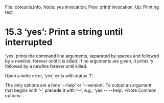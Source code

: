 File: coreutils.info,  Node: yes invocation,  Prev: printf invocation,  Up: Printing text

15.3 ‘yes’: Print a string until interrupted
============================================

‘yes’ prints the command line arguments, separated by spaces and
followed by a newline, forever until it is killed.  If no arguments are
given, it prints ‘y’ followed by a newline forever until killed.

   Upon a write error, ‘yes’ exits with status ‘1’.

   The only options are a lone ‘--help’ or ‘--version’.  To output an
argument that begins with ‘-’, precede it with ‘--’, e.g., ‘yes --
--help’.  *Note Common options::.

